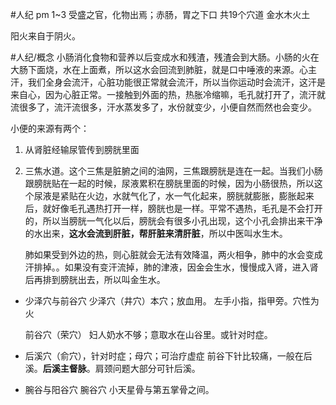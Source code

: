 #人纪 
pm 1~3
受盛之官，化物出焉；赤肠，胃之下口
共19个穴道
金水木火土

阳火来自于阴火。

#人纪/概念 
小肠消化食物和营养以后变成水和残渣，残渣会到大肠。小肠的火在大肠下面烧，水在上面煮，所以这水会回流到肺脏，就是口中唾液的来源。心主汗，我们全身会流汗，心脏功能很正常就会流汗，所以当你运动时会流汗，这汗是来自心，因为心脏正常。一接触到外面的热，热胀冷缩嘛，毛孔就打开了，流汗就流很多了，流汗流很多，汗水蒸发多了，水份就变少，小便自然而然也会变少。

小便的来源有两个：
1. 从肾脏经输尿管传到膀胱里面
2. 三焦水道。这个三焦是脏腑之间的油网，三焦跟膀胱是连在一起。当我们小肠跟膀胱贴在一起的时候，尿液累积在膀胱里面的时候，因为小肠很热，所以这个尿液是紧贴在火边，水就气化了，水一气化起来，膀胱就膨胀，膨胀起来后，就好像毛孔遇热打开一样，膀胱也是一样。平常不遇热，毛孔是不会打开的，所以当膀胱一气化以后，膀胱会有很多小孔出现，这个小孔会排出来干净的水出来，**这水会流到肝脏，帮肝脏来清肝脏**，所以中医叫水生木。
   
   肺如果受到外边的热，则心脏就会无法有效降温，两火相争，肺中的水会变成汗排掉。。如果没有变汗流掉，肺的津液，因金会生水，慢慢成入肾，进入肾后再排到膀胱出去，所以叫金生水。


- 少泽穴与前谷穴
  少泽穴（井穴）本穴；放血用。
  左手小指，指甲旁。穴性为火
  
  前谷穴（荣穴）
  妇人奶水不够；意取水在山谷里。或针对时症。

- 后溪穴（俞穴），针对时症；母穴；可治疗虚症
  前谷下针比较痛，一般在后溪。**后溪主督脉**。肩颈问题大部分可针后溪。

- 腕谷与阳谷穴
  腕谷穴
  小天星骨与第五掌骨之间。
  




















